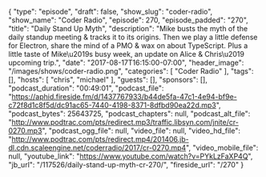 {
  "type": "episode",
  "draft": false,
  "show_slug": "coder-radio",
  "show_name": "Coder Radio",
  "episode": 270,
  "episode_padded": "270",
  "title": "Daily Stand Up Myth",
  "description": "Mike busts the myth of the daily standup meeting & tracks it to its origins. Then we play a little defense for Electron, share the mind of a PMO & wax on about TypeScript. Plus a little taste of Mike\u2019s busy week, an update on Alice & Chris\u2019 upcoming trip.",
  "date": "2017-08-17T16:15:00-07:00",
  "header_image": "/images/shows/coder-radio.png",
  "categories": [
    "Coder Radio"
  ],
  "tags": [],
  "hosts": [
    "chris",
    "michael"
  ],
  "guests": [],
  "sponsors": [],
  "podcast_duration": "00:49:01",
  "podcast_file": "https://aphid.fireside.fm/d/1437767933/b44de5fa-47c1-4e94-bf9e-c72f8d1c8f5d/dc91ac65-7440-4198-8371-8dfbd90ea22d.mp3",
  "podcast_bytes": 25643725,
  "podcast_chapters": null,
  "podcast_alt_file": "http://www.podtrac.com/pts/redirect.mp3/traffic.libsyn.com/jnite/cr-0270.mp3",
  "podcast_ogg_file": null,
  "video_file": null,
  "video_hd_file": "http://www.podtrac.com/pts/redirect.mp4/201406.jb-dl.cdn.scaleengine.net/coderradio/2017/cr-0270.mp4",
  "video_mobile_file": null,
  "youtube_link": "https://www.youtube.com/watch?v=PYkLzFaXP4Q",
  "jb_url": "/117526/daily-stand-up-myth-cr-270/",
  "fireside_url": "/270"
}

